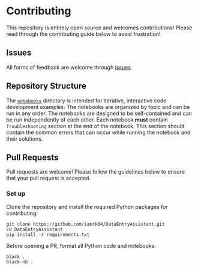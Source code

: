 # Contributing

This repository is entirely open source and welcomes contributions! Please read through the contributing guide below to avoid frustration!

## Issues

All forms of feedback are welcome through [issues](https://github.com/iamrk04/DataEntryAssistant/issues/new)

## Repository Structure

The [`notebooks`](./notebooks/) directory is intended for iterative, interactive code development examples. The notebooks are organized by topic and can be run in any order. The notebooks are designed to be self-contained and can be run independently of each other. Each notebook **must** contain `Troubleshooting` section at the end of the notebook. This section should contain the common errors that can occur while running the notebook and their solutions.

## Pull Requests

Pull requests are welcome! Please follow the guidelines below to ensure that your pull request is accepted.

### Set up

Clone the repository and install the required Python packages for contributing:

```terminal
git clone https://github.com/iamrk04/DataEntryAssistant.git
cd DataEntryAssistant
pip install -r requirements.txt
```

Before opening a PR, format all Python code and notebooks:

```terminal
black .
black-nb .
```